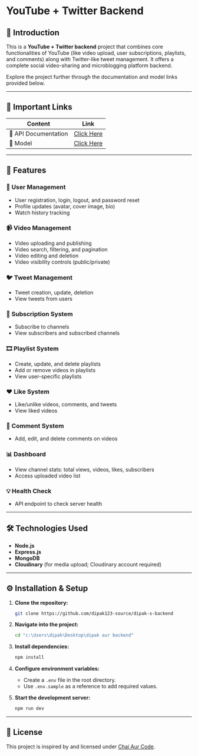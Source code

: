
# YouTube + Twitter Backend

## 📌 Introduction

This is a **YouTube + Twitter backend** project that combines core functionalities of YouTube (like video upload, user subscriptions, playlists, and comments) along with Twitter-like tweet management. It offers a complete social video-sharing and microblogging platform backend.

Explore the project further through the documentation and model links provided below.

---

## 🔗 Important Links

| Content           | Link                                                                 |
|-------------------|----------------------------------------------------------------------|
| 📄 API Documentation | [Click Here](https://documenter.getpostman.com/view/28570926/2s9YsNdVwW) |
| 🧩 Model     | [Click Here](https://app.eraser.io/workspace/YtPqZ1VogxGy1jzIDkzj)       |

---

## 🚀 Features

### 👤 User Management
- User registration, login, logout, and password reset
- Profile updates (avatar, cover image, bio)
- Watch history tracking

### 📹 Video Management
- Video uploading and publishing
- Video search, filtering, and pagination
- Video editing and deletion
- Video visibility controls (public/private)

### 🐦 Tweet Management
- Tweet creation, update, deletion
- View tweets from users

### 🔔 Subscription System
- Subscribe to channels
- View subscribers and subscribed channels

### 🎞 Playlist System
- Create, update, and delete playlists
- Add or remove videos in playlists
- View user-specific playlists

### ❤️ Like System
- Like/unlike videos, comments, and tweets
- View liked videos

### 💬 Comment System
- Add, edit, and delete comments on videos

### 📊 Dashboard
- View channel stats: total views, videos, likes, subscribers
- Access uploaded video list

### 💡 Health Check
- API endpoint to check server health

---

## 🛠️ Technologies Used

- **Node.js**
- **Express.js**
- **MongoDB**
- **Cloudinary** (for media upload; Cloudinary account required)

---

## ⚙️ Installation & Setup

1. **Clone the repository:**
    ```bash
    git clone https://github.com/dipak123-source/dipak-s-backend
    ```

2. **Navigate into the project:**
    ```bash
    cd "c:\Users\dipak\Desktop\dipak aur backend"
    ```

3. **Install dependencies:**
    ```bash
    npm install
    ```

4. **Configure environment variables:**
    - Create a `.env` file in the root directory.
    - Use `.env.sample` as a reference to add required values.

5. **Start the development server:**
    ```bash
    npm run dev
    ```

---


## 📄 License

This project is inspired by and licensed under [Chai Aur Code](https://www.youtube.com/@chaiaurcode).




